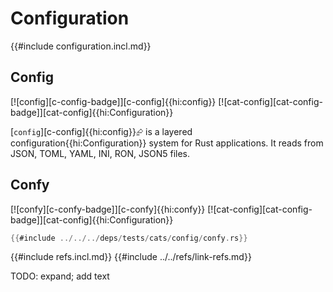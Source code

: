 # Configuration

{{#include configuration.incl.md}}

## Config

[![config][c-config-badge]][c-config]{{hi:config}}  [![cat-config][cat-config-badge]][cat-config]{{hi:Configuration}}

[`config`][c-config]{{hi:config}}⮳ is a layered configuration{{hi:Configuration}} system for Rust applications. It reads from JSON, TOML, YAML, INI, RON, JSON5 files.

## Confy

[![confy][c-confy-badge]][c-confy]{{hi:confy}}  [![cat-config][cat-config-badge]][cat-config]{{hi:Configuration}}

```rust
{{#include ../../../deps/tests/cats/config/confy.rs}}
```

{{#include refs.incl.md}}
{{#include ../../refs/link-refs.md}}

<div class="hidden">
TODO: expand; add text
</div>
